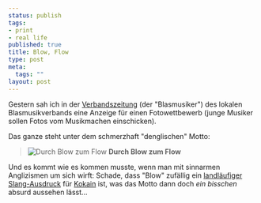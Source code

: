 ```yaml
--- 
status: publish
tags: 
- print
- real life
published: true
title: Blow, Flow
type: post
meta: 
  tags: ""
layout: post
---
```

Gestern sah ich in der <a href="http://www.blasmusikverband-karlsruhe.de/html/verbandszeitung.html">Verbandszeitung</a> (der "Blasmusiker") des lokalen Blasmusikverbands eine Anzeige für einen Fotowettbewerb (junge Musiker sollen Fotos vom Musikmachen einschicken).

Das ganze steht unter dem schmerzhaft "denglischen" Motto:

<blockquote><img src='http://fredericiana.de/uploads/2007/05/durch-blow-zum-flow.jpg' alt='Durch Blow zum Flow' />
<strong>Durch Blow zum Flow</strong></blockquote>

Und es kommt wie es kommen musste, wenn man mit sinnarmen Anglizismen um sich wirft: Schade, dass "Blow" zufällig ein <a href="http://www.whitehousedrugpolicy.gov/streetterms/ByType.asp?intTypeID=3">landläufiger Slang-Ausdruck</a> für <a href="http://de.wikipedia.org/wiki/Kokain#Szenenamen">Kokain</a> ist, was das Motto dann doch <em>ein bisschen</em> absurd aussehen lässt...

